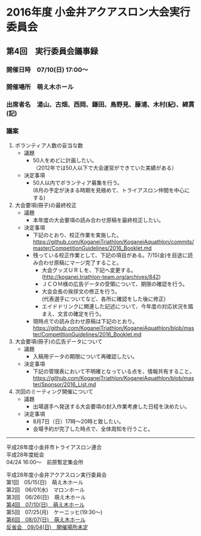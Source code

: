 # 2016年度 小金井アクアスロン大会実行委員会  
## 第4回　実行委員会議事録  
### 開催日時　07/10(日) 17:00～  
### 開催場所　萌え木ホール  
### 出席者名　湯山、古畑、西岡、鎌田、鳥野見、藤浦、木村(紀)、綿貫(記)  
### 議案  
1. ボランティア人数の妥当な数  
   * 議題  
     + 50人をめどに計画したい。  
       （2012年では50人以下で大会運営ができていた実績がある）  
   * 決定事項  
     + 50人以内でボランティア募集を行う。  
       (8月の予定が決まる時期を見極めて、トライアスロン仲間を中心にする)  
2. 大会要項(冊子)の最終校正  
   * 議題  
     + 本年度の大会要項の読み合わせ原稿を最終校正したい。  
   * 決定事項  
     + 下記のとおり、校正作業を実施した。  
       https://github.com/KoganeiTriathlon/KoganeiAquathlon/commits/master/CompetitionGuidelines/2016_Booklet.md  
     + 残っている校正作業として、下記の項目がある。7/15(金)を目途に読み合わせ原稿にマージ完了すること。   
        - 大会グッズＵＲＬを、下記へ変更する。  
         (http://koganei.triathlon-team.org/archives/842)  
        - ＪＣＯＭ様の広告データの受領について、期限の確認を行う。  
        - 大会会長の挨拶文の修正を行う。  
          (代表選手についてなど、各所に確認をした後に修正)  
        - エイドドリンクに関連した記述について、今年度の対応状況を踏まえ、文言の確定を行う。  
     + 現時点での読み合わせ原稿は下記のとおり。  
       https://github.com/KoganeiTriathlon/KoganeiAquathlon/blob/master/CompetitionGuidelines/2016_Booklet.md  
3. 大会要項(冊子)の広告データについて  
   * 議題  
     + 入稿用データの期限について再確認したい。  
   * 決定事項  
     + 下記の管理表において不明確となっている点を、情報共有すること。  
       https://github.com/KoganeiTriathlon/KoganeiAquathlon/blob/master/Sponsor/2016_List.md  
4. 次回のミーティング開催について  
   * 議題  
     + 出場選手へ発送する大会要項の封入作業考慮した日程を決めたい。  
   * 決定事項  
     + 8月7日（日）17時～20時と致したい。  
     + 会場予約が完了した時点で、全体周知を行うこと。    

---

平成28年度小金井市トライアスロン連合  
平成28年度総会  
04/24 16:00～　前原暫定集会所  

平成28年度小金井アクアスロン実行委員会  
第1回　05/15(日)　萌え木ホール  
第2回　06/01(水)　マロンホール  
第3回　06/26(日)　萌え木ホール  
[第4回　07/10(日)　萌え木ホール](./20160710.md "議事録を参照する。")  
第5回　07/25(月)　ケーニッヒ(19:30～)  
[第6回　08/07(日)　萌え木ホール](./20160807.md "議事録を参照する。")  
[反省会　09/04(日)　開催場所未定](2016反省会.md "議事録を参照する。")  
